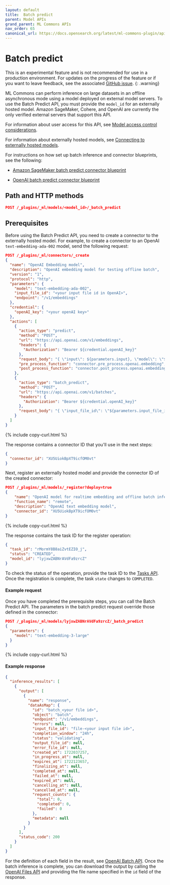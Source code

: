 ```yaml
---
layout: default
title:  Batch predict
parent: Model APIs
grand_parent: ML Commons APIs
nav_order: 65
canonical_url: https://docs.opensearch.org/latest/ml-commons-plugin/api/model-apis/batch-predict/
---
```


# Batch predict

This is an experimental feature and is not recommended for use in a production environment. For updates on the progress of the feature or if you want to leave feedback, see the associated [GitHub issue](https://github.com/opensearch-project/ml-commons/issues/2488).
{: .warning}

ML Commons can perform inference on large datasets in an offline asynchronous mode using a model deployed on external model servers. To use the Batch Predict API, you must provide the `model_id` for an externally hosted model. Amazon SageMaker, Cohere, and OpenAI are currently the only verified external servers that support this API.

For information about user access for this API, see [Model access control considerations]({{site.url}}{{site.baseurl}}/ml-commons-plugin/api/model-apis/index/#model-access-control-considerations).

For information about externally hosted models, see [Connecting to externally hosted models]({{site.url}}{{site.baseurl}}/ml-commons-plugin/remote-models/index/). 

For instructions on how set up batch inference and connector blueprints, see the following:

- [Amazon SageMaker batch predict connector blueprint](https://github.com/opensearch-project/ml-commons/blob/main/docs/remote_inference_blueprints/batch_inference_sagemaker_connector_blueprint.md)

- [OpenAI batch predict connector blueprint](https://github.com/opensearch-project/ml-commons/blob/main/docs/remote_inference_blueprints/batch_inference_openAI_connector_blueprint.md)

## Path and HTTP methods

```json
POST /_plugins/_ml/models/<model_id>/_batch_predict
```

## Prerequisites

Before using the Batch Predict API, you need to create a connector to the externally hosted model. For example, to create a connector to an OpenAI `text-embedding-ada-002` model, send the following request:

```json
POST /_plugins/_ml/connectors/_create
{
  "name": "OpenAI Embedding model",
  "description": "OpenAI embedding model for testing offline batch",
  "version": "1",
  "protocol": "http",
  "parameters": {
    "model": "text-embedding-ada-002",
    "input_file_id": "<your input file id in OpenAI>",
    "endpoint": "/v1/embeddings"
  },
  "credential": {
    "openAI_key": "<your openAI key>"
  },
  "actions": [
    {
      "action_type": "predict",
      "method": "POST",
      "url": "https://api.openai.com/v1/embeddings",
      "headers": {
        "Authorization": "Bearer ${credential.openAI_key}"
      },
      "request_body": "{ \"input\": ${parameters.input}, \"model\": \"${parameters.model}\" }",
      "pre_process_function": "connector.pre_process.openai.embedding",
      "post_process_function": "connector.post_process.openai.embedding"
    },
    {
      "action_type": "batch_predict",
      "method": "POST",
      "url": "https://api.openai.com/v1/batches",
      "headers": {
        "Authorization": "Bearer ${credential.openAI_key}"
      },
      "request_body": "{ \"input_file_id\": \"${parameters.input_file_id}\", \"endpoint\": \"${parameters.endpoint}\", \"completion_window\": \"24h\" }"
    }
  ]
}
```
{% include copy-curl.html %}

The response contains a connector ID that you'll use in the next steps:

```json
{
  "connector_id": "XU5UiokBpXT9icfOM0vt"
}
```

Next, register an externally hosted model and provide the connector ID of the created connector:

```json
POST /_plugins/_ml/models/_register?deploy=true
{
    "name": "OpenAI model for realtime embedding and offline batch inference",
    "function_name": "remote",
    "description": "OpenAI text embedding model",
    "connector_id": "XU5UiokBpXT9icfOM0vt"
}
```
{% include copy-curl.html %}

The response contains the task ID for the register operation:

```json
{
  "task_id": "rMormY8B8aiZvtEZIO_j",
  "status": "CREATED",
  "model_id": "lyjxwZABNrAVdFa9zrcZ"
}
```

To check the status of the operation, provide the task ID to the [Tasks API]({{site.url}}{{site.baseurl}}/ml-commons-plugin/api/tasks-apis/get-task/). Once the registration is complete, the task `state` changes to `COMPLETED`.

#### Example request

Once you have completed the prerequisite steps, you can call the Batch Predict API. The parameters in the batch predict request override those defined in the connector:

```json
POST /_plugins/_ml/models/lyjxwZABNrAVdFa9zrcZ/_batch_predict
{
  "parameters": {
    "model": "text-embedding-3-large"
  }
}
```
{% include copy-curl.html %}

#### Example response

```json
{
  "inference_results": [
    {
      "output": [
        {
          "name": "response",
          "dataAsMap": {
            "id": "batch_<your file id>",
            "object": "batch",
            "endpoint": "/v1/embeddings",
            "errors": null,
            "input_file_id": "file-<your input file id>",
            "completion_window": "24h",
            "status": "validating",
            "output_file_id": null,
            "error_file_id": null,
            "created_at": 1722037257,
            "in_progress_at": null,
            "expires_at": 1722123657,
            "finalizing_at": null,
            "completed_at": null,
            "failed_at": null,
            "expired_at": null,
            "cancelling_at": null,
            "cancelled_at": null,
            "request_counts": {
              "total": 0,
              "completed": 0,
              "failed": 0
            },
            "metadata": null
          }
        }
      ],
      "status_code": 200
    }
  ]
}
```

For the definition of each field in the result, see [OpenAI Batch API](https://platform.openai.com/docs/guides/batch). Once the batch inference is complete, you can download the output by calling the [OpenAI Files API](https://platform.openai.com/docs/api-reference/files) and providing the file name specified in the `id` field of the response.